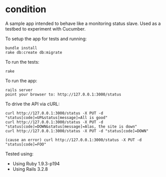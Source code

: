 condition
=========

A sample app intended to behave like a monitoring status slave.  Used as a testbed to experiment with Cucumber.

To setup the app for tests and running:

    bundle install
    rake db:create db:migrate

To run the tests:

    rake

To run the app:

    rails server
    point your browser to: http://127.0.0.1:3000/status

To drive the API via cURL:

    curl http://127.0.0.1:3000/status -X PUT -d "status[code]=UP&status[message]=All is good"
    curl http://127.0.0.1:3000/status -X PUT -d "status[code]=DOWN&status[message]=Alas, the site is down"
    curl http://127.0.0.1:3000/status -X PUT -d "status[code]=DOWN"

    (cause an error) curl http://127.0.0.1:3000/status -X PUT -d "status[code]=FOO"

Tested using:
- Using Ruby 1.9.3-p194
- Using Rails 3.2.8
